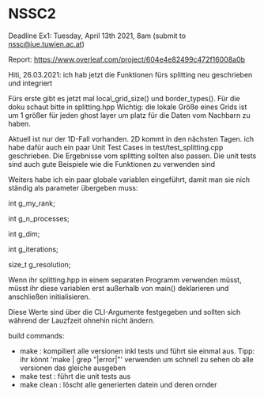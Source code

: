 # NSSC2

Deadline Ex1: Tuesday, April 13th 2021, 8am (submit to nssc@iue.tuwien.ac.at)

Report: https://www.overleaf.com/project/604e4e82499c472f16008a0b


Hiti, 26.03.2021: ich hab jetzt die Funktionen fürs splitting neu geschrieben und integriert

Fürs erste gibt es jetzt mal local_grid_size() und border_types(). Für die doku schaut bitte in splitting.hpp
Wichtig: die lokale Größe eines Grids ist um 1 größer für jeden ghost layer um platz für die Daten vom Nachbarn zu haben.

Aktuell ist nur der 1D-Fall vorhanden. 2D kommt in den nächsten Tagen. ich habe dafür auch ein paar Unit Test Cases in test/test_splitting.cpp geschrieben. Die Ergebnisse vom splitting sollten also passen. Die unit tests sind auch gute Beispiele wie die Funktionen zu verwenden sind


Weiters habe ich ein paar globale variablen eingeführt, damit man sie nich ständig als parameter übergeben muss:

int g_my_rank;

int g_n_processes;

int g_dim;

int g_iterations;

size_t g_resolution;

Wenn ihr splitting.hpp in einem separaten Programm verwenden müsst, müsst ihr diese variablen erst außerhalb von main() deklarieren und anschließen initialisieren.

Diese Werte sind über die CLI-Argumente festgegeben und sollten sich während der Lauzfzeit ohnehin nicht ändern.



build commands:
- make : kompiliert alle versionen inkl tests und führt sie einmal aus. Tipp: ihr könnt 'make | grep "|error|"' verwenden um schnell zu sehen ob alle versionen das gleiche ausgeben
- make test : führt die unit tests aus
- make clean : löscht alle generierten datein und deren ornder



